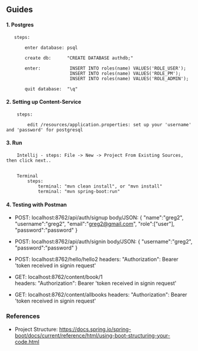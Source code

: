 ## Guides

#### 1. Postgres
       
       steps:
        
           enter database: psql
           
           create db:      "CREATE DATABASE authdb;"
           
           enter:           INSERT INTO roles(name) VALUES('ROLE_USER');
                            INSERT INTO roles(name) VALUES('ROLE_PM');
                            INSERT INTO roles(name) VALUES('ROLE_ADMIN');
                             
           quit database:  "\q"
               
#### 2. Setting up Content-Service

        steps:
            
            edit /resources/application.properties: set up your 'username' and 'password' for postgresql 
            

#### 3. Run

        Intellij - steps: File -> New -> Project From Existing Sources, then click next..
        
        
        Terminal
            steps:
                terminal: "mvn clean install", or "mvn install"
                terminal: "mvn spring-boot:run"
            
#### 4. Testing with Postman
- POST: localhost:8762/api/auth/signup
                                       body/JSON: {
                                                     "name":"greg2",
                                                     "username":"greg2",
                                                     "email":"greg2@gmail.com",
                                                     "role":["user"],
                                                     "password":"password"
                                                   }
- POST: localhost:8762/api/auth/signin
                                       body/JSON: {
                                                  	"username":"greg2",
                                                  	"password":"password"
                                                  }
- POST: localhost:8762/hello/hello2
                                       headers: "Authorization": Bearer 'token received in signin request'

- GET: localhost:8762/content/book/1  
                                       headers: "Authorization": Bearer 'token received in signin request'

- GET: localhost:8762/content/allbooks
                                       headers: "Authorization": Bearer 'token received in signin request'


### References
    
- Project Structure: https://docs.spring.io/spring-boot/docs/current/reference/html/using-boot-structuring-your-code.html